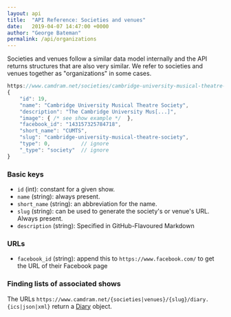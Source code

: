 ```yaml
---
layout: api
title:  "API Reference: Societies and venues"
date:   2019-04-07 14:47:00 +0000
author: "George Bateman"
permalink: /api/organizations
---
```


Societies and venues follow a similar data model internally and the API returns structures that are also very similar. We refer to societies and venues together as "organizations" in some cases.

```javascript
https://www.camdram.net/societies/cambridge-university-musical-theatre-society.json
{
    "id": 19,
    "name": "Cambridge University Musical Theatre Society",
    "description": "The Cambridge University Mus[...]",
    "image": { /* see show example */  },
    "facebook_id": "143157325784718",
    "short_name": "CUMTS",
    "slug": "cambridge-university-musical-theatre-society",
    "type": 0,          // ignore
    "_type": "society"  // ignore
}
```

### Basic keys
- `id` (int): constant for a given show.
- `name` (string): always present.
- `short_name` (string): an abbreviation for the name.
- `slug` (string): can be used to generate the society's or venue's URL. Always present.
- `description` (string): Specified in GitHub-Flavoured Markdown

### URLs
- `facebook_id` (string): append this to `https://www.facebook.com/` to get the URL of their Facebook page

### Finding lists of associated shows

The URLs `https://www.camdram.net/{societies|venues}/{slug}/diary.{ics|json|xml}` return a [Diary](/api/diary) object.

